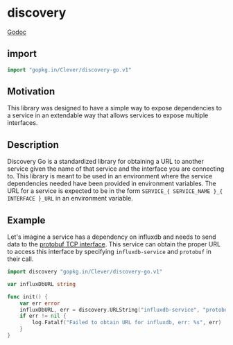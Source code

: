# discovery

[Godoc](http://godoc.org/github.com/Clever/discovery-go)

## import

```go
import "gopkg.in/Clever/discovery-go.v1"
```

## Motivation

This library was designed to have a simple way to expose dependencies to a service in an extendable way that allows services to expose multiple interfaces.

## Description

Discovery Go is a standardized library for obtaining a URL to another service given the name of that service and the interface you are connecting to.
This library is meant to be used in an environment where the service dependencies needed have been provided in environment variables.
The URL for a service is expected to be in the form `SERVICE_{ SERVICE_NAME }_{ INTERFACE }_URL` in an environment variable.

## Example

Let's imagine a service has a dependency on influxdb and needs to send data to the [protobuf TCP interface](https://github.com/Clever/influxdb-service/blob/master/launch/influxdb-service.yml#L20-L23).
This service can obtain the proper URL to access this interface by specifying `influxdb-service` and `protobuf` in their call.

```go
import discovery "gopkg.in/Clever/discovery-go.v1"

var influxDbURL string

func init() {
    var err error
    influxDbURL, err = discovery.URLString("influxdb-service", "protobuf")
    if err != nil {
        log.Fatalf("Failed to obtain URL for influxdb, err: %s", err)
    }
}
```
